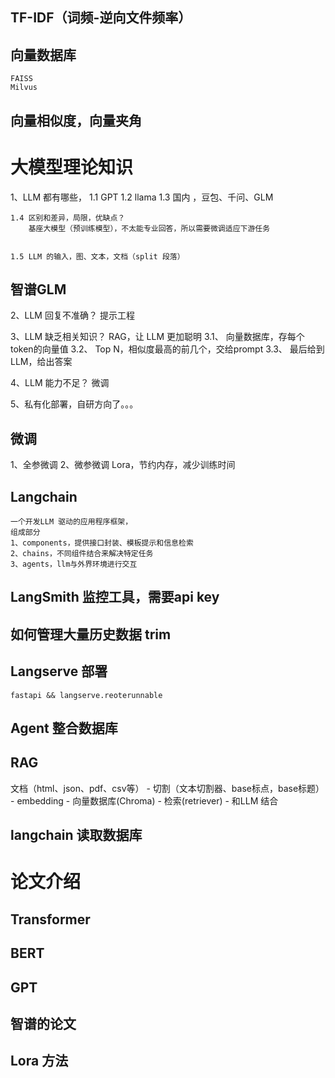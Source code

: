 
## TF-IDF（词频-逆向文件频率）

## 向量数据库
    FAISS
    Milvus
## 向量相似度，向量夹角

## 


# 大模型理论知识
1、LLM 都有哪些，
    1.1 GPT
    1.2 llama
    1.3 国内 ，豆包、千问、GLM

    1.4 区别和差异，局限，优缺点？
        基座大模型（预训练模型），不太能专业回答，所以需要微调适应下游任务
        

    1.5 LLM 的输入，图、文本，文档（split 段落）
## 智谱GLM


2、LLM 回复不准确？ 提示工程

3、LLM 缺乏相关知识？ RAG，让 LLM 更加聪明
    3.1、 向量数据库，存每个token的向量值
    3.2、 Top N，相似度最高的前几个，交给prompt
    3.3、 最后给到LLM，给出答案

4、LLM 能力不足？ 微调

5、私有化部署，自研方向了。。。

## 微调
1、全参微调
2、微参微调 Lora，节约内存，减少训练时间


## Langchain 
    一个开发LLM 驱动的应用程序框架，
    组成部分
    1、components，提供接口封装、模板提示和信息检索
    2、chains，不同组件结合来解决特定任务
    3、agents，llm与外界环境进行交互
## LangSmith 监控工具，需要api key

## 如何管理大量历史数据 trim


## Langserve 部署
    fastapi && langserve.reoterunnable

## Agent 整合数据库


## RAG 
文档（html、json、pdf、csv等） - 切割（文本切割器、base标点，base标题） - embedding - 向量数据库(Chroma) - 检索(retriever) - 和LLM 结合
## langchain 读取数据库

# 论文介绍
## Transformer

## BERT

## GPT
## 智谱的论文
## Lora 方法
## 